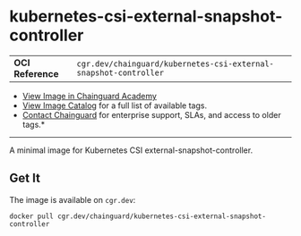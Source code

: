 <!--monopod:start-->
# kubernetes-csi-external-snapshot-controller
| | |
| - | - |
| **OCI Reference** | `cgr.dev/chainguard/kubernetes-csi-external-snapshot-controller` |


* [View Image in Chainguard Academy](https://edu.chainguard.dev/chainguard/chainguard-images/reference/kubernetes-csi-external-snapshot-controller/overview/)
* [View Image Catalog](https://console.enforce.dev/images/catalog) for a full list of available tags.
* [Contact Chainguard](https://www.chainguard.dev/chainguard-images) for enterprise support, SLAs, and access to older tags.*

---
<!--monopod:end-->

A minimal image for Kubernetes CSI external-snapshot-controller.

## Get It

The image is available on `cgr.dev`:

```
docker pull cgr.dev/chainguard/kubernetes-csi-external-snapshot-controller
```

<!--body:start-->
<!--body:end-->